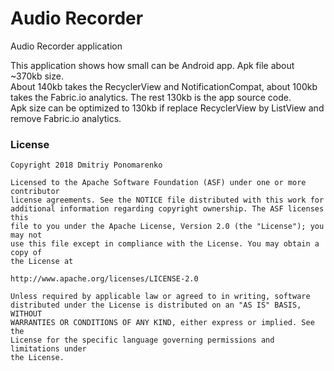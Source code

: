 # Audio Recorder
<p>Audio Recorder application</p>
<p>This application shows how small can be Android app. Apk file about ~370kb size.</br>
About 140kb takes the RecyclerView and NotificationCompat, about 100kb takes the Fabric.io analytics. The rest 130kb is the app source code.</br>
Apk size can be optimized to 130kb if replace RecyclerView by ListView and remove Fabric.io analytics.</p>

### License

```
Copyright 2018 Dmitriy Ponomarenko

Licensed to the Apache Software Foundation (ASF) under one or more contributor
license agreements. See the NOTICE file distributed with this work for
additional information regarding copyright ownership. The ASF licenses this
file to you under the Apache License, Version 2.0 (the "License"); you may not
use this file except in compliance with the License. You may obtain a copy of
the License at

http://www.apache.org/licenses/LICENSE-2.0

Unless required by applicable law or agreed to in writing, software
distributed under the License is distributed on an "AS IS" BASIS, WITHOUT
WARRANTIES OR CONDITIONS OF ANY KIND, either express or implied. See the
License for the specific language governing permissions and limitations under
the License.
```
